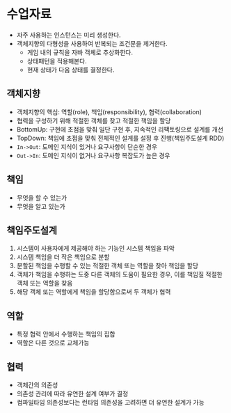 # 수업자료

- 자주 사용하는 인스턴스는 미리 생성한다.
- 객체지향의 다형성을 사용하여 반복되는 조건문을 제거한다.
    - 게임 내의 규칙을 자바 객체로 추상화한다.
    - 상태패턴을 적용해본다.
    - 현재 상태가 다음 상태를 결정한다.
    
## 객체지향
- 객체지향의 핵심: 역할(role), 책임(responsibility), 협력(collaboration)
- 협력을 구성하기 위해 적절한 객체를 찾고 적절한 책임을 할당
- BottomUp: 구현에 초점을 맞춰 일단 구현 후, 지속적인 리팩토링으로 설계를 개선
- TopDown: 책임에 초점을 맞춰 전체적인 설계를 설정 후 진행(책임주도설계 RDD)
- `In->Out`: 도메인 지식이 있거나 요구사항이 단순한 경우
- `Out->In`: 도메인 지식이 없거나 요구사항 복잡도가 높은 경우

## 책임
- 무엇을 할 수 있는가
- 무엇을 알고 있는가

## 책임주도설계
1. 시스템이 사용자에게 제공해야 하는 기능인 시스템 책임을 파악
2. 시스템 책임을 더 작은 책임으로 분할
3. 분할된 책임을 수행할 수 있는 적절한 객체 또는 역할을 찾아 책임을 할당
4. 객체가 책임을 수행하는 도중 다른 객체의 도움이 필요한 경우, 이를 책임질 적절한 객체 또는 역할을 찾음
5. 해당 객체 또는 역할에게 책임을 할당함으로써 두 객체가 협력

## 역할
- 특정 협력 안에서 수행하는 책임의 집합
- 역할은 다른 것으로 교체가능

## 협력
- 객체간의 의존성
- 의존성 관리에 따라 유연한 설계 여부가 결정
- 컴파일타임 의존성보다는 런타임 의존성을 고려하면 더 유연한 설계가 가능

    
